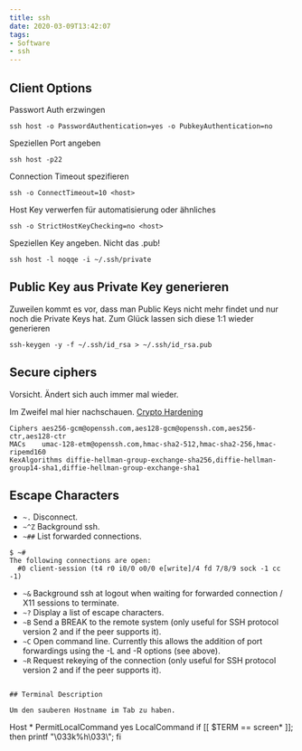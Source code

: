 ```yaml
---
title: ssh
date: 2020-03-09T13:42:07
tags:
- Software
- ssh
---
```


## Client Options

Passwort Auth erzwingen

```
ssh host -o PasswordAuthentication=yes -o PubkeyAuthentication=no
```

Speziellen Port angeben

```
ssh host -p22
```

Connection Timeout spezifieren

```
ssh -o ConnectTimeout=10 <host>
```

Host Key verwerfen für automatisierung oder ähnliches

```
ssh -o StrictHostKeyChecking=no <host>
```

Speziellen Key angeben. Nicht das .pub!

```
ssh host -l noqqe -i ~/.ssh/private
```

## Public Key aus Private Key generieren

Zuweilen kommt es vor, dass man Public Keys nicht mehr findet und nur noch
die Private Keys hat. Zum Glück lassen sich diese 1:1 wieder generieren

```
ssh-keygen -y -f ~/.ssh/id_rsa > ~/.ssh/id_rsa.pub
```

## Secure ciphers

Vorsicht. Ändert sich auch immer mal wieder.

Im Zweifel mal hier nachschauen. [Crypto Hardening](https://bettercrypto.org/static/applied-crypto-hardening.pdf)

```
Ciphers aes256-gcm@openssh.com,aes128-gcm@openssh.com,aes256-ctr,aes128-ctr
MACs    umac-128-etm@openssh.com,hmac-sha2-512,hmac-sha2-256,hmac-ripemd160
KexAlgorithms diffie-hellman-group-exchange-sha256,diffie-hellman-group14-sha1,diffie-hellman-group-exchange-sha1
```

## Escape Characters

* `~.` Disconnect.
* `~^Z` Background ssh.
* `~##` List forwarded connections.

```
$ ~#
The following connections are open:
  #0 client-session (t4 r0 i0/0 o0/0 e[write]/4 fd 7/8/9 sock -1 cc -1)
```

* `~&` Background ssh at logout when waiting for forwarded connection / X11 sessions to terminate.
* `~?` Display a list of escape characters.
* `~B` Send a BREAK to the remote system (only useful for SSH protocol version 2 and if the peer supports it).
* `~C` Open command line. Currently this allows the addition of port forwardings using the -L and -R options (see above).
* `~R` Request rekeying of the connection (only useful for SSH protocol version 2 and if the peer supports it).
```

## Terminal Description

Um den sauberen Hostname im Tab zu haben.

```
Host *
PermitLocalCommand yes
LocalCommand if [[ $TERM == screen* ]]; then printf "\033k%h\033\\"; fi
```
